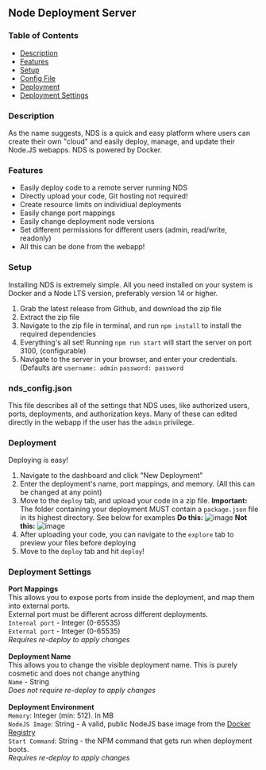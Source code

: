 ## Node Deployment Server

### Table of Contents
 - [Description](#description)
 - [Features](#features)
 - [Setup](#setup)
 - [Config File](#nds_configjson)
 - [Deployment](#deployment)
 - [Deployment Settings](#deployment-settings)


### Description
As the name suggests, NDS is a quick and easy platform where users can create their own "cloud" and easily deploy, manage, and update their Node.JS webapps. NDS is powered by Docker.

### Features

 - Easily deploy code to a remote server running NDS
 - Directly upload your code, Git hosting not required!
 - Create resource limits on individiual deployments
 - Easily change port mappings
 - Easily change deployment node versions
 - Set different permissions for different users (admin, read/write, readonly)
 - All this can be done from the webapp!

### Setup
Installing NDS is extremely simple. All you need installed on your system is Docker and a Node LTS version, preferably version 14 or higher.
 1. Grab the latest release from Github, and download the zip file
 2. Extract the zip file
 3. Navigate to the zip file in terminal, and run `npm install` to install the required dependencies
 4. Everything's all set! Running `npm run start` will start the server on port 3100, (configurable)
 5. Navigate to the server in your browser, and enter your credentials. (Defaults are `username: admin` `password: password`

### nds_config.json
This file describes all of the settings that NDS uses, like authorized users, ports, deployments, and authorization keys. Many of these can edited directly in the webapp if the user has the `admin` privilege.

### Deployment
Deploying is easy! 

 1. Navigate to the dashboard and click "New Deployment"
 2. Enter the deployment's name, port mappings, and memory. (All this can be changed at any point)
 3. Move to the `deploy` tab, and upload your code in a zip file. 
**Important:** The folder containing your deployment MUST contain a `package.json` file in its highest directory. See below for examples
**Do this:**
![image](https://user-images.githubusercontent.com/77520157/162546470-a37c80f1-da96-489b-acea-33799b484596.png)
**Not this:**
![image](https://user-images.githubusercontent.com/77520157/162546496-1c2e30e2-d39d-4395-a555-5c04ccbe47e8.png)
 4. After uploading your code, you can navigate to the `explore` tab to preview your files before deploying
 5. Move to the `deploy` tab and hit `deploy`! 


### Deployment Settings
 **Port Mappings**\
 This allows you to expose ports from inside the deployment, and map them into external ports.  \
 External port must be different across different deployments.\
 `Internal port` - Integer (0-65535)  \
 `External port` - Integer (0-65535)  \
 *Requires re-deploy to apply changes*\
 <br>
 **Deployment Name**\
 This allows you to change the visible deployment name. This is purely cosmetic and does not change anything\
 `Name` - String\
 *Does not require re-deploy to apply changes*\
 <br>
**Deployment Environment**\
`Memory`: Integer (min: 512). In MB\
`NodeJS Image`: String - A valid, public NodeJS base image from the [Docker Registry](https://hub.docker.com/_/node)  \
`Start Command`: String - the NPM command that gets run when deployment boots.   \
*Requires re-deploy to apply changes*  
